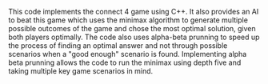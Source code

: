 This code implements the connect 4 game using C++. It also provides an AI to beat this game which uses the minimax algorithm to generate multiple possible outcomes of the game and chose the most optimal solution, given both players optimally. The code also uses alpha-beta prunning to speed up the process of finding an optimal answer and not through possible scenarios when a "good enough" scenario is found. Implementing alpha beta prunning allows the code to run the minimax using depth five and taking multiple key game scenarios in mind.
